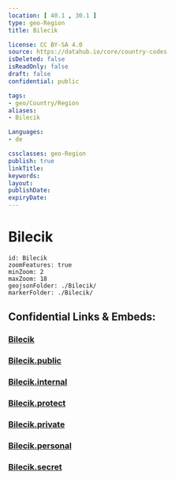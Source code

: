 ```yaml
---
location: [ 40.1 , 30.1 ] 
type: geo-Region
title: Bilecik

license: CC BY-SA 4.0
source: https://datahub.io/core/country-codes
isDeleted: false
isReadOnly: false
draft: false
confidential: public

tags:
- geo/Country/Region
aliases:
- Bilecik

Languages:
- de

cssclasses: geo-Region
publish: true
linkTitle: 
keywords: 
layout: 
publishDate: 
expiryDate: 
---
```


# Bilecik

```leaflet
id: Bilecik
zoomFeatures: true 
minZoom: 2 
maxZoom: 18
geojsonFolder: ./Bilecik/
markerFolder: ./Bilecik/
```


## Confidential Links & Embeds: 

### [Bilecik](/_Standards/Earth/Continent/Europe/Europe~East/Turkey/Provinces~Turkey/Bilecik.md) 

### [Bilecik.public](/_public/Earth/Continent/Europe/Europe~East/Turkey/Provinces~Turkey/Bilecik.public.md) 

### [Bilecik.internal](/_internal/Earth/Continent/Europe/Europe~East/Turkey/Provinces~Turkey/Bilecik.internal.md) 

### [Bilecik.protect](/_protect/Earth/Continent/Europe/Europe~East/Turkey/Provinces~Turkey/Bilecik.protect.md) 

### [Bilecik.private](/_private/Earth/Continent/Europe/Europe~East/Turkey/Provinces~Turkey/Bilecik.private.md) 

### [Bilecik.personal](/_personal/Earth/Continent/Europe/Europe~East/Turkey/Provinces~Turkey/Bilecik.personal.md) 

### [Bilecik.secret](/_secret/Earth/Continent/Europe/Europe~East/Turkey/Provinces~Turkey/Bilecik.secret.md)

